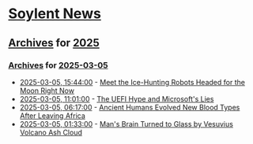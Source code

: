 # [Soylent News](../../../README.md)

## [Archives](../../index.md) for [2025](../index.md)

### [Archives](../../index.md) for [2025-03-05](index.md)

* [2025-03-05, 15:44:00](https://soylentnews.org/article.pl?sid=25/03/04/023230&from=rss) - [Meet the Ice-Hunting Robots Headed for the Moon Right Now](https://soylentnews.org/article.pl?sid=25/03/04/023230&from=rss)
* [2025-03-05, 11:01:00](https://soylentnews.org/article.pl?sid=25/03/03/1622232&from=rss) - [The UEFI Hype and Microsoft's Lies](https://soylentnews.org/article.pl?sid=25/03/03/1622232&from=rss)
* [2025-03-05, 06:17:00](https://soylentnews.org/article.pl?sid=25/03/02/1643244&from=rss) - [Ancient Humans Evolved New Blood Types After Leaving Africa](https://soylentnews.org/article.pl?sid=25/03/02/1643244&from=rss)
* [2025-03-05, 01:33:00](https://soylentnews.org/article.pl?sid=25/03/03/147226&from=rss) - [Man's Brain Turned to Glass by Vesuvius Volcano Ash Cloud](https://soylentnews.org/article.pl?sid=25/03/03/147226&from=rss)

